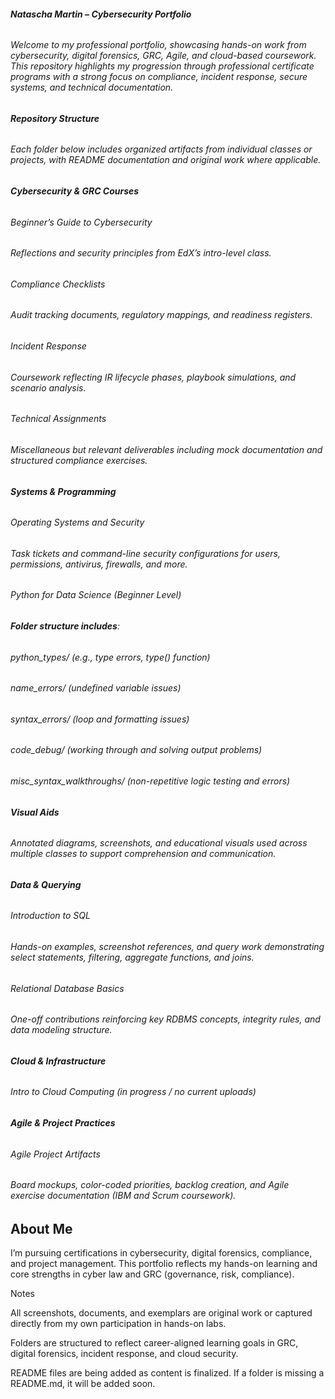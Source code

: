 ###### ***Natascha Martin* – Cybersecurity Portfolio**

###### 

###### Welcome to my professional portfolio, showcasing hands-on work from cybersecurity, digital forensics, GRC, Agile, and cloud-based coursework. This repository highlights my progression through professional certificate programs with a strong focus on compliance, incident response, secure systems, and technical documentation.

###### 

###### **Repository Structure**

###### 

###### Each folder below includes organized artifacts from individual classes or projects, with README documentation and original work where applicable.

###### 

###### **Cybersecurity \& GRC Courses**

###### 

###### Beginner’s Guide to Cybersecurity

###### 

###### Reflections and security principles from EdX’s intro-level class.

###### 

###### Compliance Checklists

###### 

###### Audit tracking documents, regulatory mappings, and readiness registers.

###### 

###### Incident Response

###### 

###### Coursework reflecting IR lifecycle phases, playbook simulations, and scenario analysis.

###### 

###### Technical Assignments

###### 

###### Miscellaneous but relevant deliverables including mock documentation and structured compliance exercises.

###### 

###### **Systems \& Programming**

###### Operating Systems and Security

###### 

###### Task tickets and command-line security configurations for users, permissions, antivirus, firewalls, and more.

###### 

###### Python for Data Science (Beginner Level)

###### 

###### **Folder structure includes**:

###### 

###### python\_types/ (e.g., type errors, type() function)

###### 

###### name\_errors/ (undefined variable issues)

###### 

###### syntax\_errors/ (loop and formatting issues)

###### 

###### code\_debug/ (working through and solving output problems)

###### 

###### misc\_syntax\_walkthroughs/ (non-repetitive logic testing and errors)

###### 

###### **Visual Aids**

###### 

###### Annotated diagrams, screenshots, and educational visuals used across multiple classes to support comprehension and communication.

###### 

###### **Data \& Querying**

###### Introduction to SQL

###### 

###### Hands-on examples, screenshot references, and query work demonstrating select statements, filtering, aggregate functions, and joins.

###### 

###### Relational Database Basics

###### 

###### One-off contributions reinforcing key RDBMS concepts, integrity rules, and data modeling structure.

###### 

###### **Cloud \& Infrastructure**

###### Intro to Cloud Computing (in progress / no current uploads)

###### 

###### **Agile \& Project Practices**

###### Agile Project Artifacts

###### 

###### Board mockups, color-coded priorities, backlog creation, and Agile exercise documentation (IBM and Scrum coursework).



## About Me



I’m pursuing certifications in cybersecurity, digital forensics, compliance, and project management. This portfolio reflects my hands-on learning and core strengths in cyber law and GRC (governance, risk, compliance).



Notes



All screenshots, documents, and exemplars are original work or captured directly from my own participation in hands-on labs.



Folders are structured to reflect career-aligned learning goals in GRC, digital forensics, incident response, and cloud security.



README files are being added as content is finalized. If a folder is missing a README.md, it will be added soon.





